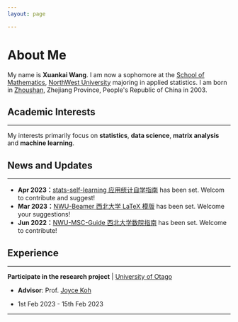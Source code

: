 ```yaml
---
layout: page

---
```


# About Me

My name is **Xuankai Wang**. I am now a sophomore at the [School of Mathematics](https://math.nwu.edu.cn/), [NorthWest University](https://www.nwu.edu.cn/) majoring in applied statistics.  I am born in [Zhoushan](https://en.wikipedia.org/wiki/Zhoushan), Zhejiang Province, People's Republic of China in 2003.

## Academic Interests

****

My interests primarily focus on **statistics**, **data science**, **matrix analysis** and **machine learning**.

## News and Updates

****

* **Apr 2023：**[stats-self-learning 应用统计自学指南](https://xuankaiwang.github.io/) has been set. Welcom to contribute and suggest!
* **Mar 2023：**[NWU-Beamer 西北大学 LaTeX 模版](https://github.com/starryious/NWU-latex-template) has been set. Welcome your suggestions!
* **Jun 2022：**[NWU-MSC-Guide 西北大学数院指南](https://github.com/starryious/nwu-msc-guide) has been set. Welcome to contribute!

## Experience

****

**Participate in the research project** \| [University of Otago](https://www.otago.ac.nz/)  

* **Advisor**: Prof. [Joyce Koh](https://www.otago.ac.nz/hedc/people/otago685807.html)  

*  1st Feb 2023 - 15th Feb 2023

****



